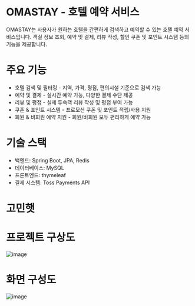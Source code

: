 # OMASTAY - 호텔 예약 서비스

OMASTAY는 사용자가 원하는 호텔을 간편하게 검색하고 예약할 수 있는 호텔 예약 서비스입니다.
객실 정보 조회, 예약 및 결제, 리뷰 작성, 할인 쿠폰 및 포인트 시스템 등의 기능을 제공합니다.

# 주요 기능

- 호텔 검색 및 필터링 - 지역, 가격, 평점, 편의시설 기준으로 검색 가능
- 예약 및 결제 - 실시간 예약 가능, 다양한 결제 수단 제공
- 리뷰 및 평점 - 실제 투숙객 리뷰 작성 및 평점 부여 가능
- 쿠폰 & 포인트 시스템 - 프로모션 쿠폰 및 포인트 적립/사용 지원
- 회원 & 비회원 예약 지원 - 회원/비회원 모두 편리하게 예약 가능

# 기술 스택

- 백엔드: Spring Boot, JPA, Redis
- 데이터베이스: MySQL
- 프론트엔드: thymeleaf
- 결제 시스템: Toss Payments API

# 고민햇


# 프로젝트 구상도
![image](https://github.com/user-attachments/assets/f0970d3b-b841-40b3-a77a-519a7d3d163c)

# 화면 구성도

![image](https://github.com/user-attachments/assets/1ddc6011-72ed-418d-b0c3-ce6d2071f3cc)


